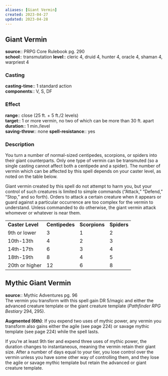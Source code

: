 ```yaml
---
aliases: [Giant Vermin]
created: 2023-04-27
updated: 2023-04-28
---
```


## Giant Vermin

**source**:: PRPG Core Rulebook pg. 290  
**school**:: transmutation
**level**:: cleric 4, druid 4, hunter 4, oracle 4, shaman 4, warpriest 4

### Casting

**casting-time**:: 1 standard action  
**components**:: V, S, DF

### Effect

**range**:: close (25 ft. + 5 ft./2 levels)  
**target**:: 1 or more vermin, no two of which can be more than 30 ft. apart  
**duration**:: 1 min./level  
**saving-throw**:: none
**spell-resistance**:: yes

### Description

You turn a number of normal-sized centipedes, scorpions, or spiders into their giant counterparts. Only one type of vermin can be transmuted (so a single casting cannot affect both a centipede and a spider). The number of vermin which can be affected by this spell depends on your caster level, as noted on the table below.  
  
Giant vermin created by this spell do not attempt to harm you, but your control of such creatures is limited to simple commands (“Attack,” “Defend,” “Stop,” and so forth). Orders to attack a certain creature when it appears or guard against a particular occurrence are too complex for the vermin to understand. Unless commanded to do otherwise, the giant vermin attack whomever or whatever is near them.  
  

|                  |                |               |             |
|------------------|----------------|---------------|-------------|
| **Caster Level** | **Centipedes** | **Scorpions** | **Spiders** |
| 9th or lower     | 3              | 1             | 2           |
| 10th-13th        | 4              | 2             | 3           |
| 14th-17th        | 6              | 3             | 4           |
| 18th-19th        | 8              | 4             | 5           |
| 20th or higher   | 12             | 6             | 8           |

## Mythic Giant Vermin

**source**:: Mythic Adventures pg. 96  
The vermin you transform with this spell gain DR 5/magic and either the advanced creature template or the giant creature template (*Pathfinder RPG Bestiary* 294, 295).  
  
**Augmented (6th)**: If you expend two uses of mythic power, any vermin you transform also gains either the agile (see page 224) or savage mythic template (see page 224) while the spell lasts.  
  
If you’re at least 9th tier and expend three uses of mythic power, the duration changes to instantaneous, meaning the vermin retain their giant size. After a number of days equal to your tier, you lose control over the vermin unless you have some other way of controlling them, and they lose the agile or savage mythic template but retain the advanced or giant creature template.
